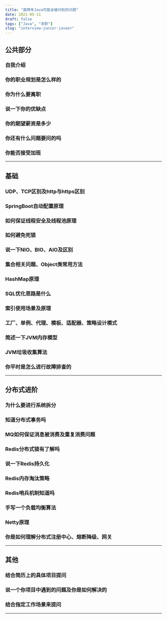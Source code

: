 ```yaml
---
title: "面两年Java可能会被问到的问题"
date: 2021-05-11
draft: false
tags: ["Java", "求职"]
slug: "interview-junior-javaer"
---
```

## 公共部分
### 自我介绍
### 你的职业规划是怎么样的
### 你为什么要离职
### 说一下你的优缺点
### 你的期望薪资是多少
### 你还有什么问题要问的吗
### 你能否接受加班
---


## 基础
### UDP、TCP区别及http与https区别
### SpringBoot自动配置原理
### 如何保证线程安全及线程池原理
### 如何避免死锁
### 说一下NIO、BIO、AIO及区别
### 集合相关问题、Object类常用方法
### HashMap原理
### SQL优化思路是什么
### 索引使用场景及原理
### 工厂、单例、代理、模板、适配器、策略设计模式
### 简述一下JVM内存模型
### JVM垃圾收集算法
### 你平时是怎么进行故障排查的
---


## 分布式进阶
### 为什么要进行系统拆分
### 知道分布式事务吗
### MQ如何保证消息被消费及重复消费问题
### Redis分布式锁有了解吗
### 说一下Redis持久化
### Redis内存淘汰策略
### Redis哨兵机制知道吗
### 手写一个负载均衡算法
### Netty原理
### 你是如何理解分布式注册中心、熔断降级、网关
---


## 其他
### 结合简历上的具体项目提问
### 说一个你项目中遇到的问题及你是如何解决的
### 结合指定工作场景来提问
---

